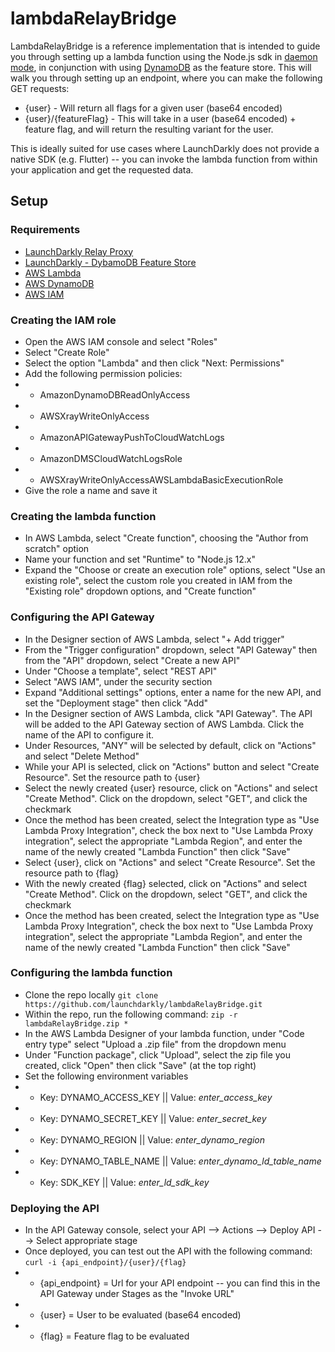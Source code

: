 # lambdaRelayBridge

LambdaRelayBridge is a reference implementation that is intended to guide you through setting up a lambda function using the Node.js sdk in [daemon mode](https://docs.launchdarkly.com/docs/using-a-persistent-feature-store#section-using-a-persistent-feature-store-without-connecting-to-launchdarkly), in conjunction with using [DynamoDB](https://docs.launchdarkly.com/docs/using-a-persistent-feature-store#section-using-dynamodb) as the feature store. This will walk you through setting up an endpoint, where you can make the following GET requests:

* {user} - Will return all flags for a given user (base64 encoded)
* {user}/{featureFlag} - This will take in a user (base64 encoded) + feature flag, and will return the resulting variant for the user. 

This is ideally suited for use cases where LaunchDarkly does not provide a native SDK (e.g. Flutter) -- you can invoke the lambda function from within your application and get the requested data.

## Setup 

### Requirements 

* [LaunchDarkly Relay Proxy](https://github.com/launchdarkly/ld-relay)
* [LaunchDarkly - DybamoDB Feature Store](https://docs.launchdarkly.com/docs/using-a-persistent-feature-store#section-using-dynamodb)
* [AWS Lambda](https://aws.amazon.com/lambda/)
* [AWS DynamoDB](https://aws.amazon.com/dynamodb/)
* [AWS IAM](https://aws.amazon.com/iam/)

### Creating the IAM role

* Open the AWS IAM console and select "Roles"
* Select "Create Role"
* Select the option "Lambda" and then click "Next: Permissions"
* Add the following permission policies:
* * AmazonDynamoDBReadOnlyAccess
* * AWSXrayWriteOnlyAccess
* * AmazonAPIGatewayPushToCloudWatchLogs
* * AmazonDMSCloudWatchLogsRole
* * AWSXrayWriteOnlyAccessAWSLambdaBasicExecutionRole
* Give the role a name and save it

### Creating the lambda function 

* In AWS Lambda, select "Create function", choosing the "Author from scratch" option
* Name your function and set "Runtime" to "Node.js 12.x"
* Expand the "Choose or create an execution role" options, select "Use an existing role", select the custom role you created in IAM from the "Existing role" dropdown options, and "Create function"

### Configuring the API Gateway

* In the Designer section of AWS Lambda, select "+ Add trigger"
* From the "Trigger configuration" dropdown, select "API Gateway" then from the "API" dropdown, select "Create a new API"
* Under "Choose a template", select "REST API"
* Select "AWS IAM", under the security section
* Expand "Additional settings" options, enter a name for the new API, and set the "Deployment stage" then click "Add"
* In the Designer section of AWS Lambda, click "API Gateway". The API will be added to the API Gateway section of AWS Lambda. Click the name of the API to configure it.
* Under Resources, "ANY" will be selected by default, click on "Actions" and select "Delete Method"
* While your API is selected, click on "Actions" button and select "Create Resource". Set the resource path to {user}
* Select the newly created {user} resource, click on "Actions" and select "Create Method". Click on the dropdown, select "GET", and click the checkmark
* Once the method has been created, select the Integration type as "Use Lambda Proxy Integration", check the box next to "Use Lambda Proxy integration", select the appropriate "Lambda Region", and enter the name of the newly created "Lambda Function" then click "Save"
* Select {user}, click on "Actions" and select "Create Resource". Set the resource path to {flag}
* With the newly created {flag} selected, click on "Actions" and select "Create Method". Click on the dropdown, select "GET", and click the checkmark
* Once the method has been created, select the Integration type as "Use Lambda Proxy Integration", check the box next to "Use Lambda Proxy integration", select the appropriate "Lambda Region", and enter the name of the newly created "Lambda Function" then click "Save"

### Configuring the lambda function

* Clone the repo locally `git clone https://github.com/launchdarkly/lambdaRelayBridge.git`
* Within the repo, run the following command: `zip -r lambdaRelayBridge.zip *`
* In the AWS Lambda Designer of your lambda function, under "Code entry type" select "Upload a .zip file" from the dropdown menu
* Under "Function package", click "Upload", select the zip file you created, click "Open" then click "Save" (at the top right)
* Set the following environment variables
* * Key: DYNAMO_ACCESS_KEY || Value: *enter_access_key*
* * Key: DYNAMO_SECRET_KEY || Value: *enter_secret_key*
* * Key: DYNAMO_REGION || Value: *enter_dynamo_region*
* * Key: DYNAMO_TABLE_NAME || Value: *enter_dynamo_ld_table_name*
* * Key: SDK_KEY || Value: *enter_ld_sdk_key*

### Deploying the API

* In the API Gateway console, select your API --> Actions --> Deploy API --> Select appropriate stage
* Once deployed, you can test out the API with the following command: `curl -i {api_endpoint}/{user}/{flag}`
* * {api_endpoint} = Url for your API endpoint -- you can find this in the API Gateway under Stages as the "Invoke URL"
* * {user} = User to be evaluated (base64 encoded)
* * {flag} = Feature flag to be evaluated
